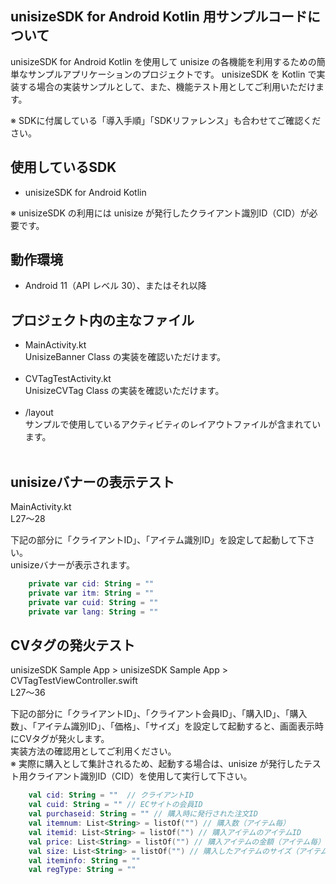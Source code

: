 ## unisizeSDK for Android Kotlin 用サンプルコードについて
unisizeSDK for Android Kotlin を使用して unisize の各機能を利用するための簡単なサンプルアプリケーションのプロジェクトです。
unisizeSDK を Kotlin で実装する場合の実装サンプルとして、また、機能テスト用としてご利用いただけます。  
  
※ SDKに付属している「導入手順」「SDKリファレンス」も合わせてご確認ください。  

## 使用しているSDK
* unisizeSDK for Android Kotlin  

※ unisizeSDK の利用には unisize が発行したクライアント識別ID（CID）が必要です。

## 動作環境
* Android 11（API レベル 30）、またはそれ以降

## プロジェクト内の主なファイル
* MainActivity.kt  
  UnisizeBanner Class の実装を確認いただけます。<br><br>
* CVTagTestActivity.kt  
  UnisizeCVTag Class の実装を確認いただけます。 <br><br>   
* /layout  
  サンプルで使用しているアクティビティのレイアウトファイルが含まれています。 <br><br> 

## unisizeバナーの表示テスト

MainActivity.kt  
L27〜28  
  
下記の部分に「クライアントID」、「アイテム識別ID」を設定して起動して下さい。  
unisizeバナーが表示されます。  

```kotlin
    private var cid: String = ""
    private var itm: String = ""
    private var cuid: String = ""
    private var lang: String = ""
```

## CVタグの発火テスト
unisizeSDK Sample App > unisizeSDK Sample App > CVTagTestViewController.swift  
L27〜36  

下記の部分に「クライアントID」、「クライアント会員ID」、「購入ID」、「購入数」、「アイテム識別ID」、「価格」、「サイズ」を設定して起動すると、画面表示時にCVタグが発火します。  
実装方法の確認用としてご利用ください。  
※ 実際に購入として集計されるため、起動する場合は、unisize が発行したテスト用クライアント識別ID（CID）を使用して実行して下さい。  
  
```kotlin
    val cid: String = ""  // クライアントID
    val cuid: String = "" // ECサイトの会員ID
    val purchaseid: String = "" // 購入時に発行された注文ID
    val itemnum: List<String> = listOf("") // 購入数（アイテム毎）
    val itemid: List<String> = listOf("") // 購入アイテムのアイテムID
    val price: List<String> = listOf("") // 購入アイテムの金額（アイテム毎）
    val size: List<String> = listOf("") // 購入したアイテムのサイズ（アイテム毎）
    val iteminfo: String = ""
    val regType: String = ""
```

